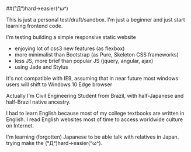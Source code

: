 ##(°Д°)hard→easier(^ω^)

This is just a personal test/draft/sandbox.
I'm just a beginner and just start learning frontend code.

I'm testing building a simple responsive static website
* enjoying lot of css3 new features (as flexbox)
* more minimalist than Bootstrap (as Pure, Skeleton CSS frameworks)
* less JS, more brief than popular JS (jquery, angular, ajax)
* using Jade and Stylus

It's not compatible with IE9, assuming that in near future most windows users will shift to Windows 10 Edge browser

Actually I'm Civil Engineering Student from Brazil, with half-Japanese and half-Brazil native ancestry.

I had to learn English because most of my college textbooks are written in English. I read English websites most of time to access worldwide culture on Internet.

I'm learning (forgotten) Japanese to be able talk with relatives in Japan. trying make the (°Д°)hard→easier(^ω^).

